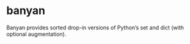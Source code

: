 # banyan

Banyan provides sorted drop-in versions of Python’s set and dict (with optional augmentation).